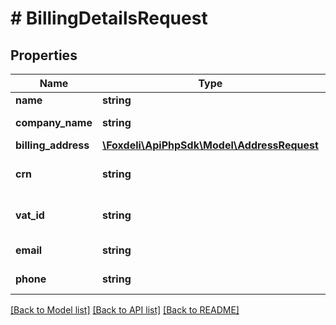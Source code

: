 # # BillingDetailsRequest

## Properties

Name | Type | Description | Notes
------------ | ------------- | ------------- | -------------
**name** | **string** | Name | [optional]
**company_name** | **string** | Company name | [optional]
**billing_address** | [**\Foxdeli\ApiPhpSdk\Model\AddressRequest**](AddressRequest.md) |  | [optional]
**crn** | **string** | Company Registration Number | [optional]
**vat_id** | **string** | Value Added Tax Number | [optional]
**email** | **string** | Email address | [optional]
**phone** | **string** | Phone number | [optional]

[[Back to Model list]](../../README.md#models) [[Back to API list]](../../README.md#endpoints) [[Back to README]](../../README.md)
